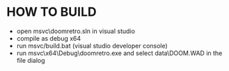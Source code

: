 # HOW TO BUILD

- open msvc\doomretro.sln in visual studio
- compile as debug x64
- run msvc/build.bat (visual studio developer console)
- run msvc\x64\Debug\doomretro.exe and select data\DOOM.WAD in the file dialog
